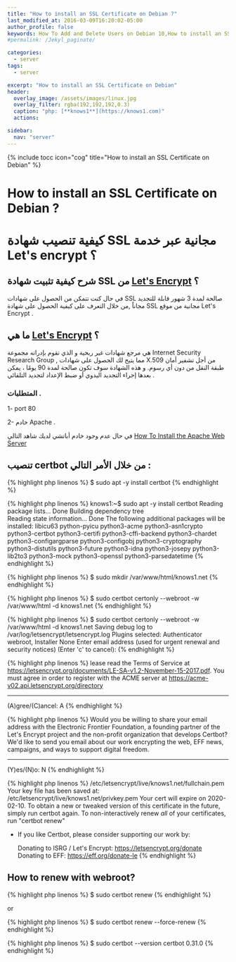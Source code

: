 ```yaml
---
title: "How to install an SSL Certificate on Debian ?"
last_modified_at: 2016-03-09T16:20:02-05:00
author_profile: false
keywords: How To Add and Delete Users on Debian 10,How to install an SSL Certificate on Debian, كيفية تنصيب شهادة SSL مجانية عبر خدمة Let's encrypt ,
#permalink: /Jekyl_paginate/

categories:
  - server
tags:
  - server

excerpt: "How to install an SSL Certificate on Debian"
header:
  overlay_image: /assets/images/linux.jpg
  overlay_filter: rgba(192,192,192,0.3)
  caption: "php: [**knows1**](https://knows1.com)"
  actions:

sidebar:
  nav: "server"
---
```


{% include tocc icon="cog" title="How to install an SSL Certificate on Debian" %}




# How to install an SSL Certificate on Debian ?

# كيفية تنصيب شهادة SSL مجانية عبر خدمة Let's encrypt ؟

## شرح كيفية تثبيت شهادة SSL من [Let's Encrypt](https://certbot.eff.org/docs/) ؟

في حال كنت تتمكن من الحصول على شهادات SSL صالحة لمدة 3 شهور قابلة للتجديد مجاناً ,من خلال التعرف على كيفية الحصول على شهادة SSL مجانية من موقع Let's Encrypt .

## ما هي [Let's Encrypt](https://certbot.eff.org/lets-encrypt/debianbuster-apache) ؟

هي مرجع شهادات غير ربحية و الذي تقوم بإدراته مجموعة Internet Security Research Group , مما يتيح لك الحصول على شهادات X.509  من أجل تشفير أمان طبقة النقل من دون أي رسوم. و هذه الشهادة سوف تكون  صالحة لمدة 90 يومًا ، يمكن بعدها إجراء التجديد اليدوي أو ضبط الإعداد لتجديد التلقائي .


### المتطلبات .

1- port 80

2- خادم Apache .

في حال عدم وجود خادم أباتشي لديك شاهد التالي [How To Install the Apache Web Server](https://fragen.knows1.com/server/How-to-Install-Apache-on-Debian10/)



## تنصيب certbot من خلال الأمر التالي :

{% highlight php linenos %}
$ sudo apt -y install certbot
{% endhighlight %}

{% highlight php linenos %}
knows1:~$ sudo apt -y install certbot
Reading package lists... Done
Building dependency tree       
Reading state information... Done
The following additional packages will be installed:
  libicu63 python-pyicu python3-acme python3-asn1crypto python3-certbot
  python3-certifi python3-cffi-backend python3-chardet
  python3-configargparse python3-configobj python3-cryptography
  python3-distutils python3-future python3-idna python3-josepy
  python3-lib2to3 python3-mock python3-openssl python3-parsedatetime
{% endhighlight %}

{% highlight php linenos %}
$ sudo mkdir  /var/www/html/knows1.net
{% endhighlight %}

{% highlight php linenos %}
$ sudo certbot certonly --webroot -w /var/www/html -d knows1.net
{% endhighlight %}

{% highlight php linenos %}
$ sudo certbot certonly --webroot -w /var/www/html -d knows1.net
Saving debug log to /var/log/letsencrypt/letsencrypt.log
Plugins selected: Authenticator webroot, Installer None
Enter email address (used for urgent renewal and security notices) (Enter 'c' to
cancel):
{% endhighlight %}

{% highlight php linenos %}
lease read the Terms of Service at
https://letsencrypt.org/documents/LE-SA-v1.2-November-15-2017.pdf. You must
agree in order to register with the ACME server at
https://acme-v02.api.letsencrypt.org/directory
- - - - - - - - - - - - - - - - - - - - - - - - - - - - - - - - - - - - - - - -
(A)gree/(C)ancel: A
{% endhighlight %}


{% highlight php linenos %}
Would you be willing to share your email address with the Electronic Frontier
Foundation, a founding partner of the Let's Encrypt project and the non-profit
organization that develops Certbot? We'd like to send you email about our work
encrypting the web, EFF news, campaigns, and ways to support digital freedom.
- - - - - - - - - - - - - - - - - - - - - - - - - - - - - - - - - - - - - - - -
(Y)es/(N)o: N
{% endhighlight %}

{% highlight php linenos %}
   /etc/letsencrypt/live/knows1.net/fullchain.pem
   Your key file has been saved at:
   /etc/letsencrypt/live/knows1.net/privkey.pem
   Your cert will expire on 2020-02-10. To obtain a new or tweaked
   version of this certificate in the future, simply run certbot
   again. To non-interactively renew *all* of your certificates, run
   "certbot renew"
 - If you like Certbot, please consider supporting our work by:

   Donating to ISRG / Let's Encrypt:   https://letsencrypt.org/donate
   Donating to EFF:                    https://eff.org/donate-le
{% endhighlight %}

## How to renew with webroot?

{% highlight php linenos %}
$ sudo certbot renew
{% endhighlight %}

or

{% highlight php linenos %}
$ sudo certbot renew --force-renew
{% endhighlight %}


{% highlight php linenos %}
$ sudo certbot --version
    certbot 0.31.0
{% endhighlight %}
